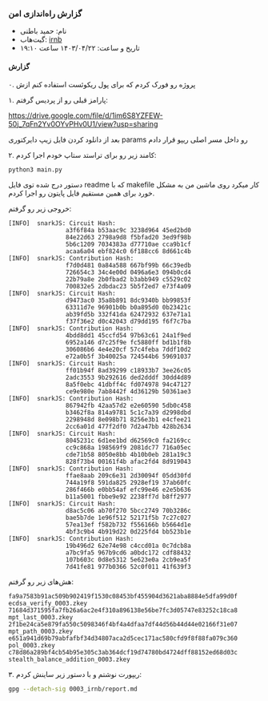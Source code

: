 ### گزارش راه‌اندازی امن

* نام:‌ حمید باطنی
* گیت‌هاب: ‌[irnb](https://github.com/irnb)
* تاریخ و ساعت: ‌۱۴۰۳/۰۴/۲۲ ساعت ۱۹:۱۰

#### گزارش
۰. پروژه رو فورک کردم که برای پول ریکوئست استفاده کنم ازش

۱. پارامز قبلی رو از پردیس گرفتم:

 https://drive.google.com/file/d/1im6S8YZFEW-50j_7qFn2Yv0OYvPHv0U1/view?usp=sharing

بعد از دانلود کردن فایل زیپ دایرکتوری params رو داخل مسر اصلی ریپو قرار دادم

۲. کامند زیر رو برای تراستد ستاپ خودم اجرا کردم:

```bash
python3 main.py
```
دستور درج شده توی فایل readme که با makefile کار میکرد روی ماشین من به مشکل خورد برای همین مستقیم فایل پایتون رو اجرا کردم. 

خروجی زیر رو گرفتم:

```
[INFO]  snarkJS: Circuit Hash: 
                a3f6f84a b53aac9c 3238d964 45ed2bd0
                84e22d63 2798a9d8 f5bfad20 3ed9f98b
                5b6c1209 7034383a d77710ae cca9b1cf
                acaa6a04 ebf824c0 6f188cc6 8d661c4b
[INFO]  snarkJS: Contribution Hash: 
                f7d0d481 0a84a588 667bf99b 66c39edb
                726654c3 34c4e00d 0496a6e3 094b0cd4
                22b79a8e 2b0fbad2 b3abb949 c5529c02
                700832e5 2dbdac23 5b5f2ed7 e73f4a09
[INFO]  snarkJS: Circuit Hash: 
                d9473ac0 35a8b891 8dc9340b bb99853f
                63311d7e 96901b0b b0a895d0 0b23421c
                ab39fd5b 332f41da 62472932 637e71a1
                f37f36e2 d0c42043 d79dd195 f6f7c7ba
[INFO]  snarkJS: Contribution Hash: 
                4bdd8dd1 45ccfd54 97b63c61 24a1f9ed
                6952a146 d7c25f9e fc5880ff bd1b1f8b
                306086b6 4e4e20cf 57c4feba 7ddf10d2
                e72a0b5f 3b40025a 724544b6 59691037
[INFO]  snarkJS: Circuit Hash: 
                ff01b94f 8ad39299 c18933b7 3ee26c05
                2adc3553 9b292616 ded2dddf 30dd4d89
                8a5f0ebc 41dbff4c fd074978 94c47127
                ce9e980e 7ab8442f 4d36129b 50361ae3
[INFO]  snarkJS: Contribution Hash: 
                867942fb 42aa57d2 e2e60590 5db0c458
                b3462f8a 814a9781 5c1c7a39 d2998dbd
                2298948d 8e098b71 8256e3b1 e4cfee21
                2cc6a01d 477f2df0 7d2a47bb 428b2634
[INFO]  snarkJS: Circuit Hash: 
                8045231c 6d1ee1bd d62569c0 fa2169cc
                cc9c868a 198569f9 2081dc77 716a05ec
                cde71b58 8050e8bb 4b10b0eb 281a19c3
                828f73b4 00161f4b afac2fd4 8d919043
[INFO]  snarkJS: Contribution Hash: 
                ffae8aab 209c6e31 2d30094f 05dd30fd
                744a19f8 591da825 2928ef19 37ab60fc
                286f466b e0bb54af efc99e46 e2e5b636
                b11a5001 fbbe9e92 2238ff7d b8ff2977
[INFO]  snarkJS: Circuit Hash: 
                d8ac5c06 ab70f270 5bcc2749 70b3286c
                bae5b7de 1e96f512 52171f5b 7c27c027
                57ea13ef f582b732 f556166b b5664d1e
                4bf3c9b4 4b919d22 0d225fd4 bb523b1e
[INFO]  snarkJS: Contribution Hash: 
                19b496d2 62e74e98 c4ccd01a 0c7dcb8a
                a7bc9fa5 967b9cd6 a0bdc172 cdf88432
                107b603c 0d8e5312 5e623e0a 2cb9ea5f
                7d41fe81 977b0366 52c0f011 41f639f3
```

هش‌های زیر رو گرفتم:
```
fa9a7583b91ac509b902419f1530c08453bf455904d3621aba8884e5dfa99d0f ecdsa_verify_0003.zkey
71684d371595fa7fb26a6ac2e4f310a896138e56be7fc3d05747e83252c18ca8 mpt_last_0003.zkey
2f1be24ca5e879fa550c5098346f4bf4a4dfaa7df44d56b44d44e02166f31e07 mpt_path_0003.zkey
e651a941d69b79abfafbf34d34807aca2d5cec171ac580cfd9f8f88fa079c360 pol_0003.zkey
c78d86a289bf4cb54b95e305c3ab364dcf19d74780bd4724dff88152ed68d03c stealth_balance_addition_0003.zkey
```

۳. ریپورت نوشتم و با دستور زیر ساینش کردم:
```bash
gpg --detach-sig 0003_irnb/report.md
```